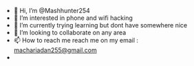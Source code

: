 - 👋 Hi, I’m @Mashhunter254
- 👀 I’m interested in phone and wifi hacking
- 🌱 I’m currently trying learning but dont have somewhere nice
- 💞️ I’m looking to collaborate on any area
- 📫 How to reach me reach me on my email : machariadan255@gmail.com
- 

<!---
Mashhunter254/Mashhunter254 is a ✨ special ✨ repository because its `README.md` (this file) appears on your GitHub profile.
You can click the Preview link to take a look at your changes.
--->
